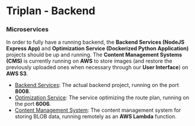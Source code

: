 # Triplan - Backend

### Microservices

In order to fully have a running backend, the **Backend Services (NodeJS Express App)** and **Optimization Service (Dockerized Python Application)** projects should be up and running. The **Content Management Systems (CMS)** is currently running on **AWS** to store images (and restore the previously uploaded ones when necessary through our **User Interface**) on **AWS S3**.

- [Backend Services](https://gitlab.lrz.de/seba-master-2022/team-05/prototype/-/tree/main/backend/services): The actual backend project, running on the port **8008**.
- [Optimization Service](https://gitlab.lrz.de/seba-master-2022/team-05/prototype/-/tree/main/backend/optimization): The service optimizing the route plan, running on the port **6006**.
- [Content Management System](https://gitlab.lrz.de/seba-master-2022/team-05/prototype/-/tree/main/backend/cms): The content management system for storing BLOB data, running remotely as an **AWS Lambda** function.

